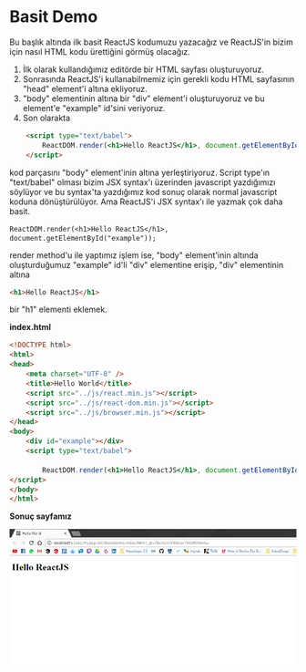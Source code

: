 # Basit Demo

Bu başlık altında ilk basit ReactJS kodumuzu yazacağız ve  ReactJS'in bizim için nasıl HTML kodu ürettiğini görmüş olacağız.

1. İlk olarak kullandığımız editörde bir HTML sayfası oluşturuyoruz.
2. Sonrasında ReactJS'i kullanabilmemiz için gerekli kodu HTML sayfasının "head" element'i altına ekliyoruz.
3. "body" elementinin altına bir "div" element'i oluşturuyoruz ve bu element'e "example" id'sini veriyoruz.
4. Son olarakta

```html
    <script type="text/babel">
        ReactDOM.render(<h1>Hello ReactJS</h1>, document.getElementById("example"));
    </script>
```

kod parçasını "body" element'inin altına yerleştiriyoruz. Script type'ın "text/babel" olması bizim JSX syntax'ı üzerinden javascript yazdığımızı söylüyor ve bu syntax'ta yazdığımız kod sonuç olarak normal javascript koduna dönüştürülüyor. Ama ReactJS'i JSX syntax'ı ile yazmak çok daha basit.

```
ReactDOM.render(<h1>Hello ReactJS</h1>, document.getElementById("example"));
```

render method'u ile yaptımız işlem ise, "body" element'inin  altında oluşturduğumuz "example" id'li "div" elementine erişip, "div" elementinin altına

```html
<h1>Hello ReactJS</h1>
```

bir "h1" elementi eklemek.

**index.html**

```html
<!DOCTYPE html>
<html>
<head>
    <meta charset="UTF-8" />
    <title>Hello World</title>
    <script src="../js/react.min.js"></script>
    <script src="../js/react-dom.min.js"></script>
    <script src="../js/browser.min.js"></script>
</head>
<body>
    <div id="example"></div>
    <script type="text/babel">

        ReactDOM.render(<h1>Hello ReactJS</h1>, document.getElementById("example"));
</script>
</body>
</html>

```

**Sonuç sayfamız**

![](/assets/BasicDemo.png)

